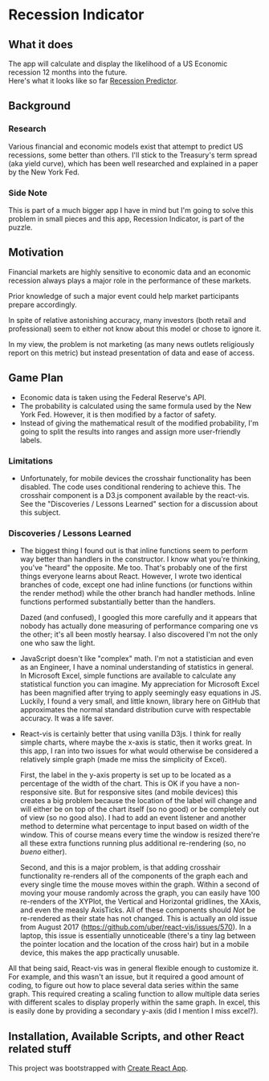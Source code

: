 # Recession Indicator

## What it does

The app will calculate and display the likelihood of a US Economic recession 12 months into the future.  
Here's what it looks like so far [Recession Predictor](https://hlia-recession.web.app/).

## Background

### Research

Various financial and economic models exist that attempt to predict US recessions, some better than others. I'll stick to the Treasury's term spread (aka yield curve), which has been well researched and explained in a paper by the New York Fed.

### Side Note

This is part of a much bigger app I have in mind but I'm going to solve this problem in small pieces and this app, Recession Indicator, is part of the puzzle.

## Motivation

Financial markets are highly sensitive to economic data and an economic recession always plays a major role in the performance of these markets.

Prior knowledge of such a major event could help market participants prepare accordingly.

In spite of relative astonishing accuracy, many investors (both retail and professional) seem to either not know about this model or chose to ignore it.

In my view, the problem is not marketing (as many news outlets religiously report on this metric) but instead presentation of data and ease of access.

## Game Plan

- Economic data is taken using the Federal Reserve's API.
- The probability is calculated using the same formula used by the New York Fed. However, it is then modified by a factor of safety.
- Instead of giving the mathematical result of the modified probability, I'm going to split the results into ranges and assign more user-friendly labels.

### Limitations

- Unfortunately, for mobile devices the crosshair functionality has been disabled. The code uses
  conditional rendering to achieve this. The crosshair component is a D3.js component available by the
  react-vis. See the "Discoveries / Lessons Learned" section for a discussion about this subject.

### Discoveries / Lessons Learned

- The biggest thing I found out is that inline functions seem to perform way better than handlers
  in the constructor. I know what you're thinking, you've "heard" the opposite. Me too. That's probably
  one of the first things everyone learns about React. However, I wrote two identical branches of code,
  except one had inline functions (or functions within the render method) while the other branch had
  handler methods. Inline functions performed substantially better than the handlers.
    
    Dazed (and confused), I googled this more carefully and it appears that nobody has actually done measuring of performance comparing one vs the other; it's all been mostly hearsay. I also discovered I'm not the only one who saw the light.

- JavaScript doesn't like "complex" math. I'm not a statistician and even as an Engineer, I have a nominal understanding of statistics in general. In Microsoft Excel, simple functions are available to calculate any statistical function you can imagine. My appreciation for Microsoft Excel has been magnified after trying to apply seemingly easy equations in JS. Luckily, I found a very small, and little known, library here on GitHub that approximates the normal standard distribution curve with respectable accuracy. It was a life saver.

- React-vis is certainly better that using vanilla D3js. I think for really simple charts, where maybe the x-axis is static, then it works great. In this app, I ran into two issues for what would otherwise be considered a relatively simple graph (made me miss the simplicity of Excel).

    First, the label in the y-axis property is set up to be located as a percentage of the width of the chart. This is OK if you have a non-responsive site. But for responsive sites (and mobile devices) this creates a big problem because the location of the label will change and will either be on top of the chart itself (so no good) or be completely out of view (so no good also). I had to add an event listener and another method to determine what percentage to input based on width of the window. This of course means every time the window is resized there're all these extra functions running plus additional re-rendering (so, no _bueno_ either).

    Second, and this is a major problem, is that adding crosshair functionality re-renders all of the components of the graph each and every single time the mouse moves within the graph. Within a second of moving your mouse randomly across the graph, you can easily have 100 re-renders of the XYPlot, the Vertical and Horizontal gridlines, the XAxis, and even the measly AxisTicks. All of these components should _Not_ be re-rendered as their state has not changed. This is actually an old issue from August 2017 (https://github.com/uber/react-vis/issues/570). In a laptop, this issue is essentially unnoticeable (there's a tiny lag between the pointer location and the location of the cross hair) but in a mobile device, this makes the app practically unusable.

All that being said, React-vis was in general flexible enough to customize it. For example, and this wasn't an issue, but it required a good amount of coding, to figure out how to place several data series within the same graph. This required creating a scaling function to allow multiple data series with different scales to display properly within the same graph. In excel, this is easily done by providing a secondary y-axis (did I mention I miss excel?).

## Installation, Available Scripts, and other React related stuff

This project was bootstrapped with [Create React App](https://github.com/facebook/create-react-app).
